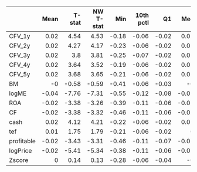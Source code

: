 |            |   Mean |   T-stat |   NW T-stat |   Min |   10th pctl |    Q1 |   Med |   Q3 |   90th pctl |   Max |   SD |   Skewness |   Excess Kurtosis |
|:-----------|-------:|---------:|------------:|------:|------------:|------:|------:|-----:|------------:|------:|-----:|-----------:|------------------:|
| CFV_1y     |   0.02 |     4.54 |        4.53 | -0.18 |       -0.06 | -0.02 |  0.01 | 0.05 |        0.1  |  0.56 | 0.08 |       1.95 |             10.57 |
| CFV_2y     |   0.02 |     4.27 |        4.17 | -0.23 |       -0.06 | -0.02 |  0.02 | 0.06 |        0.1  |  0.62 | 0.09 |       1.96 |             11.78 |
| CFV_3y     |   0.02 |     3.8  |        3.81 | -0.25 |       -0.07 | -0.02 |  0.01 | 0.06 |        0.1  |  0.71 | 0.09 |       2.53 |             17.23 |
| CFV_4y     |   0.02 |     3.64 |        3.52 | -0.19 |       -0.06 | -0.02 |  0.02 | 0.05 |        0.09 |  0.79 | 0.09 |       3.11 |             22.29 |
| CFV_5y     |   0.02 |     3.68 |        3.65 | -0.21 |       -0.06 | -0.02 |  0.02 | 0.05 |        0.09 |  0.79 | 0.09 |       3.29 |             25.22 |
| BM         |  -0    |    -0.58 |       -0.59 | -0.41 |       -0.06 | -0.03 | -0    | 0.03 |        0.06 |  0.29 | 0.07 |      -1.15 |             10.4  |
| logME      |  -0.04 |    -7.76 |       -7.31 | -0.55 |       -0.12 | -0.08 | -0.03 | 0.01 |        0.05 |  0.18 | 0.09 |      -1.72 |              7.83 |
| ROA        |  -0.02 |    -3.38 |       -3.26 | -0.39 |       -0.11 | -0.06 | -0.02 | 0.02 |        0.07 |  0.27 | 0.08 |      -0.13 |              2.64 |
| CF         |  -0.02 |    -3.38 |       -3.32 | -0.46 |       -0.11 | -0.06 | -0.01 | 0.02 |        0.08 |  0.27 | 0.09 |      -0.27 |              3.21 |
| cash       |   0.02 |     4.12 |        4.21 | -0.22 |       -0.06 | -0.02 |  0.01 | 0.06 |        0.1  |  0.49 | 0.08 |       1.35 |              7.03 |
| tef        |   0.01 |     1.75 |        1.79 | -0.21 |       -0.06 | -0.02 |  0    | 0.04 |        0.07 |  0.24 | 0.06 |       0.44 |              2.74 |
| profitable |  -0.02 |    -3.43 |       -3.31 | -0.46 |       -0.11 | -0.07 | -0.02 | 0.03 |        0.09 |  0.29 | 0.09 |      -0.14 |              2.64 |
| logPrice   |  -0.02 |    -5.41 |       -5.34 | -0.38 |       -0.11 | -0.06 | -0.02 | 0.02 |        0.06 |  0.13 | 0.07 |      -0.85 |              2.03 |
| Zscore     |   0    |     0.14 |        0.13 | -0.28 |       -0.06 | -0.04 | -0    | 0.03 |        0.07 |  0.38 | 0.07 |       0.85 |              6.47 |